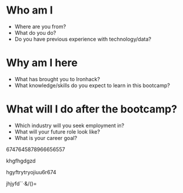 # Who am I

* Where are you from?
* What do you do?
* Do you have previous experience with technology/data?

# Why am I here

* What has brought you to Ironhack?
* What knowledge/skills do you expect to learn in this bootcamp?

# What will I do after the bootcamp?

* Which industry will you seek employment in?
* What will your future role look like?
* What is your career goal?

6747645878966656557


khgfhgdgzd


hgyftrytryojiuu6r674


jhjyfd``$·%&%$&/()=